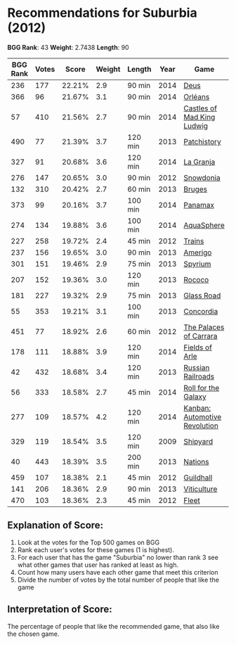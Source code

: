 # Recommendations for Suburbia (2012)

__BGG Rank__: 43
__Weight__: 2.7438
__Length__: 90

BGG Rank | Votes |  Score | Weight | Length | Year | Game
---------|-------|--------|--------|--------|------|-----
     236 |   177 | 22.21% |    2.9 |  90 min | 2014 | [Deus](https://boardgamegeek.com/boardgame/162082)
     366 |    96 | 21.67% |    3.1 |  90 min | 2014 | [Orléans](https://boardgamegeek.com/boardgame/164928)
      57 |   410 | 21.56% |    2.7 |  90 min | 2014 | [Castles of Mad King Ludwig](https://boardgamegeek.com/boardgame/155426)
     490 |    77 | 21.39% |    3.7 | 120 min | 2013 | [Patchistory](https://boardgamegeek.com/boardgame/144041)
     327 |    91 | 20.68% |    3.6 | 120 min | 2014 | [La Granja](https://boardgamegeek.com/boardgame/146886)
     276 |   147 | 20.65% |    3.0 |  90 min | 2012 | [Snowdonia](https://boardgamegeek.com/boardgame/119432)
     132 |   310 | 20.42% |    2.7 |  60 min | 2013 | [Bruges](https://boardgamegeek.com/boardgame/136888)
     373 |    99 | 20.16% |    3.7 | 100 min | 2014 | [Panamax](https://boardgamegeek.com/boardgame/131287)
     274 |   134 | 19.88% |    3.6 | 100 min | 2014 | [AquaSphere](https://boardgamegeek.com/boardgame/159508)
     227 |   258 | 19.72% |    2.4 |  45 min | 2012 | [Trains](https://boardgamegeek.com/boardgame/121408)
     237 |   156 | 19.65% |    3.0 |  90 min | 2013 | [Amerigo](https://boardgamegeek.com/boardgame/137408)
     301 |   151 | 19.46% |    2.9 |  75 min | 2013 | [Spyrium](https://boardgamegeek.com/boardgame/137269)
     207 |   152 | 19.36% |    3.0 | 120 min | 2013 | [Rococo](https://boardgamegeek.com/boardgame/144344)
     181 |   227 | 19.32% |    2.9 |  75 min | 2013 | [Glass Road](https://boardgamegeek.com/boardgame/143693)
      55 |   353 | 19.21% |    3.1 | 100 min | 2013 | [Concordia](https://boardgamegeek.com/boardgame/124361)
     451 |    77 | 18.92% |    2.6 |  60 min | 2012 | [The Palaces of Carrara](https://boardgamegeek.com/boardgame/129948)
     178 |   111 | 18.88% |    3.9 | 120 min | 2014 | [Fields of Arle](https://boardgamegeek.com/boardgame/159675)
      42 |   432 | 18.68% |    3.4 | 120 min | 2013 | [Russian Railroads](https://boardgamegeek.com/boardgame/144733)
      56 |   333 | 18.58% |    2.7 |  45 min | 2014 | [Roll for the Galaxy](https://boardgamegeek.com/boardgame/132531)
     277 |   109 | 18.57% |    4.2 | 120 min | 2014 | [Kanban: Automotive Revolution](https://boardgamegeek.com/boardgame/109276)
     329 |   119 | 18.54% |    3.5 | 120 min | 2009 | [Shipyard](https://boardgamegeek.com/boardgame/55600)
      40 |   443 | 18.39% |    3.5 | 200 min | 2013 | [Nations](https://boardgamegeek.com/boardgame/126042)
     459 |   107 | 18.38% |    2.1 |  45 min | 2012 | [Guildhall](https://boardgamegeek.com/boardgame/132372)
     141 |   206 | 18.36% |    2.9 |  90 min | 2013 | [Viticulture](https://boardgamegeek.com/boardgame/128621)
     470 |   103 | 18.36% |    2.3 |  45 min | 2012 | [Fleet](https://boardgamegeek.com/boardgame/121297)

## Explanation of Score: ##

1. Look at the votes for the Top 500 games on BGG
2. Rank each user's votes for these games (1 is highest).
3. For each user that has the game "Suburbia" no lower than rank 3 see what other games that user has ranked at least as high.
4. Count how many users have each other game that meet this criterion
5. Divide the number of votes by the total number of people that like the game

## Interpretation of Score: ##

The percentage of people that like the recommended game, that also like the chosen game.
